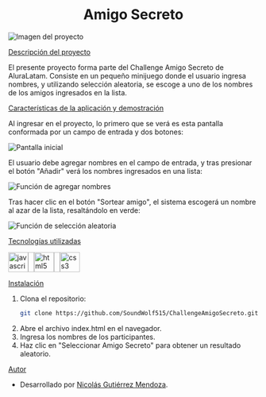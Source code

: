 <h1 align="center">Amigo Secreto</h1>

![Imagen del proyecto](https://github.com/user-attachments/assets/190ba2cb-2063-417c-baa7-3de8f4df8cb2)

[Descripción del proyecto](#descripción-del-proyecto)

El presente proyecto forma parte del Challenge Amigo Secreto de AluraLatam. Consiste en un pequeño minijuego donde el usuario ingresa nombres, y utilizando selección aleatoria, se escoge a uno de los nombres de los amigos ingresados en la lista.

[Características de la aplicación y demostración](#Características-de-la-aplicación-y-demostración)

Al ingresar en el proyecto, lo primero que se verá es esta pantalla conformada por un campo de entrada y dos botones:

![Pantalla inicial](https://github.com/user-attachments/assets/e996575b-cf4b-47a0-b8c8-dd823f8289b1)

El usuario debe agregar nombres en el campo de entrada, y tras presionar el botón "Añadir" verá los nombres ingresados en una lista:

![Función de agregar nombres](https://github.com/user-attachments/assets/89dbcbe0-5ad7-460c-bdbe-1b8ad5c4d7e5)

Tras hacer clic en el botón "Sortear amigo", el sistema escogerá un nombre al azar de la lista, resaltándolo en verde:

![Función de selección aleatoria](https://github.com/user-attachments/assets/f14257ef-2602-4d47-a3f9-aa454060aee3)

[Tecnologías utilizadas](#tecnologías-utilizadas)
<div style="display: flex;">
  <img src="https://cdn.jsdelivr.net/gh/devicons/devicon/icons/javascript/javascript-original.svg" height="40" alt="javascript logo"  />
  <img width="12" />
  <img src="https://cdn.jsdelivr.net/gh/devicons/devicon/icons/html5/html5-original.svg" height="40" alt="html5 logo"  />
  <img width="12" />
  <img src="https://cdn.jsdelivr.net/gh/devicons/devicon/icons/css3/css3-original.svg" height="40" alt="css3 logo"  />
</div>

[Instalación](#instalacion)

1. Clona el repositorio:
   ```bash
   git clone https://github.com/SoundWolf515/ChallengeAmigoSecreto.git
2. Abre el archivo index.html en el navegador.
3. Ingresa los nombres de los participantes.
4. Haz clic en "Seleccionar Amigo Secreto" para obtener un resultado aleatorio.

[Autor](#autor)
- Desarrollado por [Nicolás Gutiérrez Mendoza](https://github.com/SoundWolf515).
